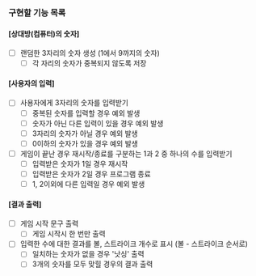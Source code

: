 ### 구현할 기능 목록

#### [상대방(컴퓨터)의 숫자]

- [ ] 랜덤한 3자리의 숫자 생성 (1에서 9까지의 숫자)
    - [ ] 각 자리의 숫자가 중복되지 않도록 저장

#### [사용자의 입력]

- [ ] 사용자에게 3자리의 숫자를 입력받기
    - [ ] 중복된 숫자를 입력할 경우 예외 발생
    - [ ] 숫자가 아닌 다른 입력이 있을 경우 예외 발생   
    - [ ] 3자리의 숫자가 아닐 경우 예외 발생
    - [ ] 0이하의 숫자가 있을 경우 예외 발생  

- [ ] 게임이 끝난 경우 재시작/종료를 구분하는 1과 2 중 하나의 수를 입력받기
    - [ ] 입력받은 숫자가 1일 경우 재시작
    - [ ] 입력받은 숫자가 2일 경우 프로그램 종료 
    - [ ] 1, 2이외에 다른 입력일 경우 예외 발생   

#### [결과 출력]

- [ ] 게임 시작 문구 출력
    - [ ] 게임 시작시 한 번만 출력

- [ ] 입력한 수에 대한 결과를 볼, 스트라이크 개수로 표시 (볼 - 스트라이크 순서로)
    - [ ] 일치하는 숫자가 없을 경우 '낫싱' 출력
    - [ ] 3개의 숫자를 모두 맞힐 경우의 결과 출력
